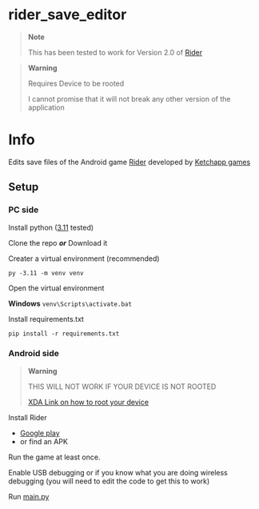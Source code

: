 # rider_save_editor

> **Note**
>
> This has been tested to work for Version 2.0 of [Rider](https://play.google.com/store/apps/details?id=com.ketchapp.rider)

> **Warning**
>
> Requires Device to be rooted
>
> I cannot promise that it will not break any other version of the application

# Info

Edits save files of the Android game [Rider](https://play.google.com/store/apps/details?id=com.ketchapp.rider) developed by [Ketchapp games](http://www.ketchappgames.com/)

## Setup

### PC side

Install python ([3.11](https://www.python.org/downloads/release/python-3110/) tested)

Clone the repo ***or*** Download it


Creater a virtual environment (recommended)

`py -3.11 -m venv venv`

Open the virtual environment

__Windows__
`venv\Scripts\activate.bat`

Install requirements.txt

`pip install -r requirements.txt`

### Android side

> **Warning**
>
> THIS WILL NOT WORK IF YOUR DEVICE IS NOT ROOTED
> 
> [XDA Link on how to root your device](https://www.xda-developers.com/root/)

Install Rider

- [Google play](https://play.google.com/store/apps/details?id=com.ketchapp.rider) 
- or find an APK

Run the game at least once.

Enable USB debugging or if you know what you are doing wireless debugging (you will need to edit the code to get this to work)

Run [main.py](../main.py)
